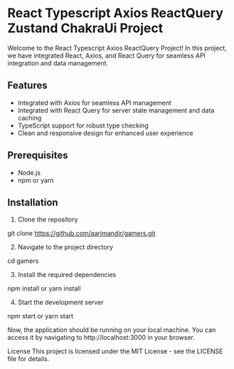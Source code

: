 # React Typescript Axios ReactQuery Zustand ChakraUi Project

Welcome to the React Typescript Axios ReactQuery Project! In this project, we have integrated React, Axios, and React Query for seamless API integration and data management.

## Features

- Integrated with Axios for seamless API management
- Integrated with React Query for server state management and data caching
- TypeScript support for robust type checking
- Clean and responsive design for enhanced user experience

## Prerequisites

- Node.js
- npm or yarn

## Installation

1. Clone the repository

git clone https://github.com/aarjmandir/gamers.git

2. Navigate to the project directory

cd gamers

3. Install the required dependencies

npm install or yarn install

4. Start the development server

npm start or yarn start

Now, the application should be running on your local machine. You can access it by navigating to http://localhost:3000 in your browser.


License
This project is licensed under the MIT License - see the LICENSE file for details.